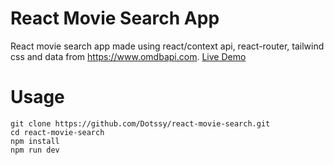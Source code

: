 # React Movie Search App

React movie search app made using react/context api, react-router, tailwind css and data from https://www.omdbapi.com. [Live Demo](https://react-movie-search-taupe.vercel.app/)

# Usage

```
git clone https://github.com/Dotssy/react-movie-search.git
cd react-movie-search
npm install
npm run dev
```
